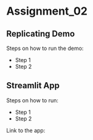 # Assignment_02

Replicating Demo
---------------
Steps on how to run the demo:
* Step 1
* Step 2

Streamlit App
--------------
Steps on how to run:
* Step 1
* Step 2

Link to the app:
